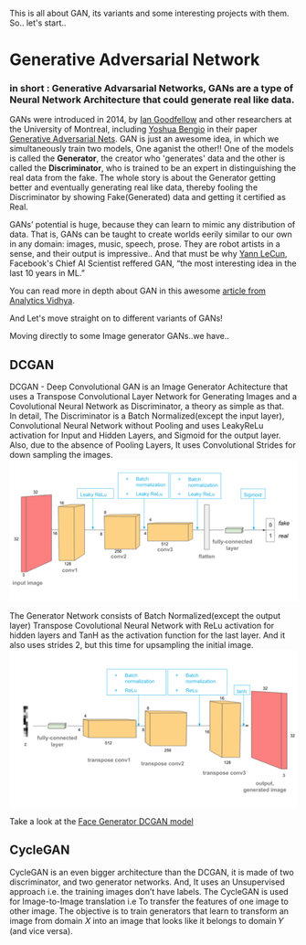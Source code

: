 This is all about GAN, its variants and some interesting projects with them. So.. let's start..

# Generative Adversarial Network
### in short : Generative Advarsarial Networks, GANs are a type of Neural Network Architecture that could generate real like data.
 
  GANs were introduced in 2014, by [Ian Goodfellow](https://www.linkedin.com/in/ian-goodfellow-b7187213/) and other researchers at the University of Montreal, including [Yoshua Bengio](https://www.linkedin.com/in/yoshuabengio) in their paper [Generative Adversarial Nets](https://arxiv.org/pdf/1406.2661.pdf).
  GAN is just an awesome idea, in which we simultaneously train two models, One aganist the other!!
  One of the models is called the **Generator**, the creator who 'generates' data and the other is called the **Discriminator**, who is trained to be an expert in distinguishing the real data from the fake. The whole story is about the Generator getting better and eventually generating real like data, thereby fooling the Discriminator by showing Fake(Generated) data and getting it certified as Real.

GANs’ potential is huge, because they can learn to mimic any distribution of data. That is, GANs can be taught to create worlds eerily similar to our own in any domain: images, music, speech, prose. They are robot artists in a sense, and their output is impressive..
And that must be why [Yann LeCun](https://www.linkedin.com/in/yann-lecun-0b999), Facebook's Chief AI Scientist reffered GAN, “the most interesting idea in the last 10 years in ML.”

You can read more in depth about GAN in this awesome [article from Analytics Vidhya](https://www.analyticsvidhya.com/blog/2017/06/introductory-generative-adversarial-networks-gans/).

And Let's move straight on to different variants of GANs! 

Moving directly to some Image generator GANs..we have..

## DCGAN
  DCGAN - Deep Convolutional GAN is an Image Generator Achitecture that uses a Transpose Convolutional Layer Network for Generating Images and a Covolutional Neural Network as Discriminator, a theory as simple as that.  
  In detail, The Discriminator is a Batch Normalized(except the input layer), Convolutional Neural Network without Pooling and uses LeakyReLu activation for Input and Hidden Layers, and Sigmoid for the output layer. Also, due to the absence of Pooling Layers, It uses Convolutional Strides for down sampling the images.
  ![discriminator architecture](https://github.com/GokulDas027/Generative-Adversarial-Networks-GANs/blob/master/assets/dcgan_discriminator.png?raw=true)

  The Generator Network consists of Batch Normalized(except the output layer) Transpose Covolutional Neural Network with ReLu activation for hidden layers and TanH as the activation function for the last layer. And it also uses strides 2, but this time for upsampling the initial image.
![generator architecture](https://github.com/GokulDas027/Generative-Adversarial-Networks-GANs/blob/master/assets/dcgan_generator.png?raw=true)

Take a look at the [Face Generator DCGAN model](https://github.com/GokulDas027/Generative-Adversarial-Networks-GANs/blob/master/Face_Generator.ipynb)

## CycleGAN
  CycleGAN is an even bigger architecture than the DCGAN, it is made of two discriminator, and two generator networks. And, It uses an Unsupervised approach i.e. the training images don’t have labels.
  The CycleGAN is used for Image-to-Image translation i.e To transfer the features of one image to other image. The objective is to train generators that learn to transform an image from domain 𝑋 into an image that looks like it belongs to domain 𝑌 (and vice versa).
